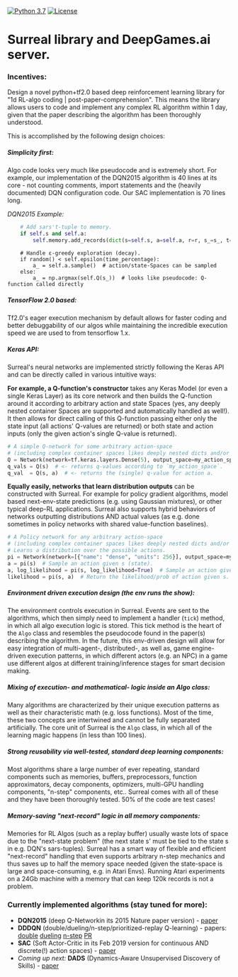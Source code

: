 <!--[![PyPI version](https://badge.fury.io/py/surreal.svg)](https://badge.fury.io/py/surreal)-->
[![Python 3.7](https://img.shields.io/badge/python-3.7-orange.svg)](https://www.python.org/downloads/release/python-374/)
[![License](https://img.shields.io/badge/License-Apache%202.0-blue.svg)](https://github.com/ducandu/surreal/blob/master/LICENSE)
<!--[![Documentation Status](https://readthedocs.org/projects/surreal/badge/?version=latest)](https://surreal.readthedocs.io/en/latest/?badge=latest)-->
<!--[![Build Status](https://travis-ci.org/surreal/surreal.svg?branch=master)](https://travis-ci.org/surreal/surreal)-->

# Surreal library and DeepGames.ai server.

### Incentives:
Design a novel python+tf2.0 based deep reinforcement learning library for 
"1d RL-algo coding | post-paper-comprehension".
This means the library allows users to code and implement any complex RL algorithm within 1 day, given that the paper 
describing the algorithm has been thoroughly understood.

This is accomplished by the following design choices:

##### Simplicity first:
Algo code looks very much like pseudocode and is extremely short. For example, our implementation of the DQN2015 
algorithm is 40 lines at its core - not counting comments, import statements and the 
(heavily documented) DQN configuration code. Our SAC implementation is 70 lines long.

  *DQN2015 Example:*
  
```python
    # Add sars't-tuple to memory.
    if self.s and self.a:
        self.memory.add_records(dict(s=self.s, a=self.a, r=r, s_=s_, t=t))  # s_ = s'; t = is s' terminal?
```



```
    # Handle ε-greedy exploration (decay).
    if random() < self.epsilon(time_percentage):
        a_ = self.a.sample()  # action/state-Spaces can be sampled
    else:
        a_ = np.argmax(self.Q(s_))  # looks like pseudocode: Q-function called directly
```

##### TensorFlow 2.0 based:
Tf2.0's eager execution mechanism by default allows for faster coding and better debuggability 
of our algos while maintaining the incredible execution speed we are used to from tensorflow 1.x.

##### Keras API:
Surreal's neural networks are implemented strictly following the Keras API and can
be directly called in various intuitive ways:

**For example, a Q-function's constructor** takes any Keras Model (or even a single Keras Layer) as its core network
and then builds the Q-function around it according to arbitrary action and state Spaces (yes, any deeply nested 
container Spaces are supported and automatically handled as well!). It then allows
for direct calling of this Q-function passing either only the state input
(all actions' Q-values are returned) or both state and action inputs (only the given action's single Q-value is 
returned).

```python
# A simple Q-network for some arbitrary action-space 
# (including complex container spaces likes deeply nested dicts and/or tuples).
Q = Network(network=tf.keras.layers.Dense(5), output_space=my_action_space)
q_vals = Q(s)  # <- returns q-values according to `my_action_space`.
q_val  = Q(s, a)  # <- returns the (single) q-value for action a.
```

**Equally easily, networks that learn distribution outputs** can be constructed with Surreal. For example
for policy gradient algorithms, model based next-env-state predictions (e.g. using Gaussian mixtures), or other typical 
deep-RL applications. Surreal also supports hybrid behaviors of networks outputting distributions AND actual 
values (as e.g. done sometimes in policy networks with shared value-function baselines).

```python
# A Policy network for any arbitrary action-space
# (including complex container spaces likes deeply nested dicts and/or tuples).
# Learns a distribution over the possible actions.
pi = Network(network=[{"name": "dense", "units": 256}], output_space=my_action_space, distributions=True)
a = pi(s)  # Sample an action given s (state).
a, log_likelihood = pi(s, log_likelihood=True)  # Sample an action given s and also return its log-likelihood.
likelihood = pi(s, a)  # Return the likelihood/prob of action given s.
```

##### Environment driven execution design (the env runs the show):
The environment controls execution in Surreal. Events are sent to the algorithms, which then simply need to implement 
a handler (`tick`) method, in which all algo execution logic is stored.
This tick method is the heart of the `Algo` class and 
resembles the pseudocode found in the paper(s) describing the algorithm.
In the future, this env-driven design will allow for easy integration of 
multi-agent-, distributed-, as well as, game engine-driven execution patterns, in which different actors
(e.g. an NPC) in a game use different algos at different training/inference stages for smart decision making.

##### Mixing of execution- and mathematical- logic inside an Algo class:
Many algorithms are characterized by their unique execution patterns as well as their characteristic math
(e.g. loss functions). Most of the time, these two concepts are intertwined and cannot be fully separated artificially.
The core unit of Surreal is the `Algo` class, in which all of the learning magic happens (in less than 100 lines).

##### Strong reusability via well-tested, standard deep learning components:
Most algorithms share a large number of ever repeating, standard components such as memories, buffers, preprocessors,
function approximators, decay components, optimizers, multi-GPU handling components, "n-step" components, etc..
Surreal comes with all of these and they have been thoroughly tested. 50% of the code are test cases!

##### Memory-saving "next-record" logic in all memory components:
Memories for RL Algos (such as a replay buffer) usually waste lots of space due to the 
"next-state problem" (the next state s' must be tied to the state s in e.g. DQN's sars-tuples).
Surreal has a smart way of flexible and efficient "next-record" handling that even supports arbitrary 
n-step mechanics and thus saves up to half the memory space needed
(given the state-space is large and space-consuming, e.g. in Atari Envs). 
Running Atari experiments on a 24Gb machine with a memory that can keep 120k records is not a problem.

<!--##### Emphasis on local execution-->

### Currently implemented algorithms (stay tuned for more):

- **DQN2015** (deep Q-Networkin its 2015 Nature paper version) - [paper](https://www.nature.com/articles/nature14236)
- **DDDQN** (double/dueling/n-step/prioritized-replay Q-learning) - papers: [double](https://arxiv.org/abs/1509.06461) [dueling](https://arxiv.org/abs/1511.06581) [n-step](https://arxiv.org/abs/1901.07510) [PR](https://arxiv.org/abs/1511.05952)
- **SAC** (Soft Actor-Critic in its Feb 2019 version for continuous AND discrete(!) action spaces) - [paper](https://arxiv.org/abs/1812.05905)
- *Coming up next:* **DADS** (Dynamics-Aware Unsupervised Discovery of Skills) - [paper](https://arxiv.org/abs/1907.01657)


<!--### Cite

If you use Surreal in your research, please cite as follows:

```
@GithubRepo{,
  author    = {Mika, Sven},
  title     = {{Surreal: SUper-Rapid REinforcement learning Algo implementation Library}},
  repo = {{https://github.com/ducandu/surreal}},
  year      = {2019},
  month     = oct,
}
```-->